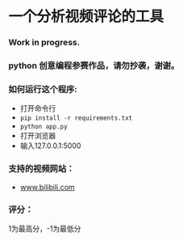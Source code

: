 # 一个分析视频评论的工具

### Work in progress.

### python 创意编程参赛作品，请勿抄袭，谢谢。

### 如何运行这个程序:
- 打开命令行
- `pip install -r requirements.txt`
- `python app.py`
- 打开浏览器
- 输入127.0.0.1:5000

### 支持的视频网站：
- www.bilibili.com

### 评分：
1为最高分，-1为最低分